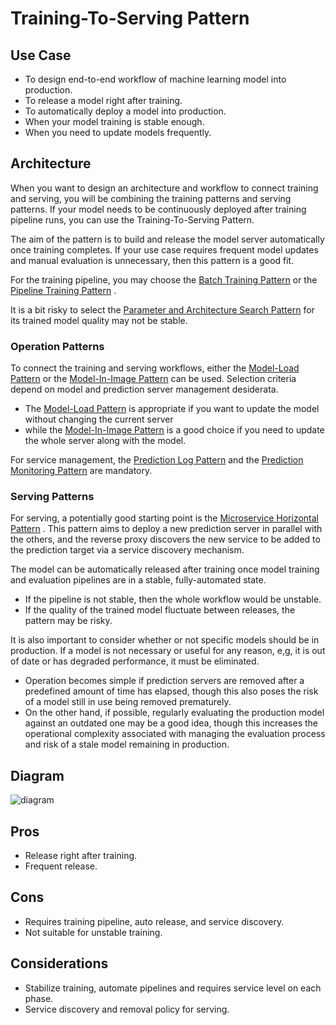 # Training-To-Serving Pattern

## Use Case

- To design end-to-end workflow of machine learning model into production.
- To release a model right after training.
- To automatically deploy a model into production.
- When your model training is stable enough.
- When you need to update models frequently.

## Architecture

When you want to design an architecture and workflow to connect training and serving,
you will be combining the training patterns and serving patterns. If your model needs to
be continuously deployed after training pipeline runs, you can use the
Training-To-Serving Pattern.

The aim of the pattern is to build and release the model server automatically once
training completes. If your use case requires frequent model updates and manual
evaluation is unnecessary, then this pattern is a good fit.

For the training pipeline, you may choose
the [Batch Training Pattern](../../Training-patterns/Batch-training-pattern/design_en.md)
or
the [Pipeline Training Pattern](../../Training-patterns/Pipeline-training-pattern/design_en.md)
.

It is a bit risky to select
the [Parameter and Architecture Search Pattern](../../Training-patterns/Parameter-and-architecture-search-pattern/design_en.md)
for its trained model quality may not be stable.<br>

### Operation Patterns

To connect the training and serving workflows, either
the [Model-Load Pattern](../../Operation-patterns/Model-load-pattern/design_en.md) or
the [Model-In-Image Pattern](../../Operation-patterns/Model-in-image-pattern/design_en.md)
can be used. Selection criteria depend on model and prediction server management
desiderata.

- The [Model-Load Pattern](../../Operation-patterns/Model-load-pattern/design_en.md) is
  appropriate if you want to update the model without changing the current server
- while
  the [Model-In-Image Pattern](../../Operation-patterns/Model-in-image-pattern/design_en.md)
  is a good choice if you need to update the whole server along with the model.

For service management,
the [Prediction Log Pattern](../../Operation-patterns/Prediction-log-pattern/design_en.md)
and
the [Prediction Monitoring Pattern](../../Operation-patterns/Prediction-monitoring-pattern/design_en.md)
are mandatory.

### Serving Patterns

For serving, a potentially good starting point is
the [Microservice Horizontal Pattern](../../Serving-patterns/Microservice-horizontal-pattern/design_en.md)
. This pattern aims to deploy a new prediction server in parallel with the others, and
the reverse proxy discovers the new service to be added to the prediction target via 
a service discovery mechanism.

The model can be automatically released after training once model training and
evaluation pipelines are in a stable, fully-automated state.

- If the pipeline is not stable, then the whole workflow would be unstable.
- If the quality of the trained model fluctuate between releases, the pattern may be
  risky.

It is also important to consider whether or not specific models should be in production.
If a model is not necessary or useful for any reason, e,g, it is out of date or has
degraded performance, it must be eliminated.

- Operation becomes simple if prediction servers are removed after a predefined amount
  of time has elapsed, though this also poses the risk of a model still in use being
  removed prematurely.
- On the other hand, if possible, regularly evaluating the production model against an
  outdated one may be a good idea, though this increases the operational complexity
  associated with managing the evaluation process and risk of a stale model remaining in
  production.
  
## Diagram

![diagram](diagram.png)

## Pros

- Release right after training.
- Frequent release.

## Cons

- Requires training pipeline, auto release, and service discovery.
- Not suitable for unstable training.

## Considerations

- Stabilize training, automate pipelines and requires service level on each phase.
- Service discovery and removal policy for serving.

